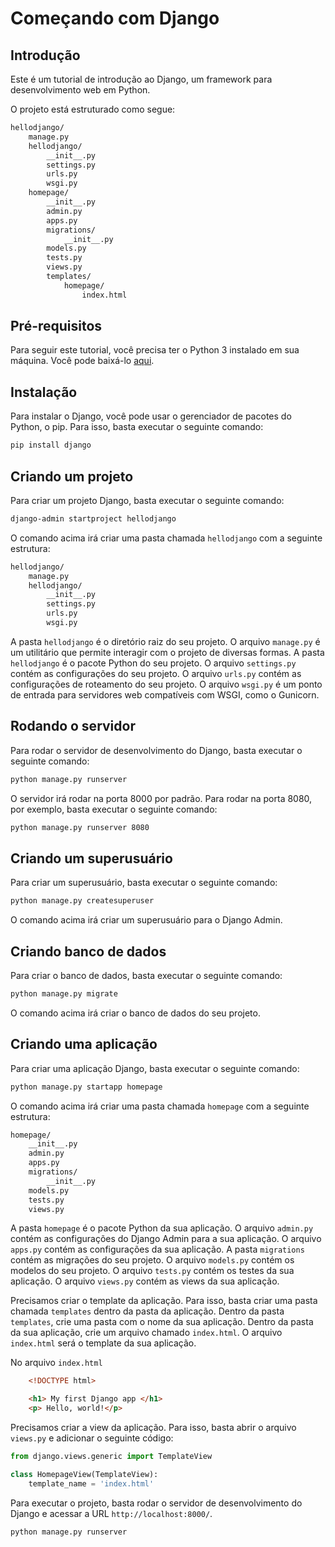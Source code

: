 # Começando com Django 

## Introdução

Este é um tutorial de introdução ao Django, um framework para desenvolvimento web em Python.

O projeto está estruturado como segue: 

```bash
hellodjango/
    manage.py
    hellodjango/
        __init__.py
        settings.py
        urls.py
        wsgi.py
    homepage/
        __init__.py
        admin.py
        apps.py
        migrations/
            __init__.py
        models.py
        tests.py
        views.py
        templates/
            homepage/
                index.html
```

## Pré-requisitos

Para seguir este tutorial, você precisa ter o Python 3 instalado em sua máquina. Você pode baixá-lo [aqui](https://www.python.org/downloads/).

## Instalação

Para instalar o Django, você pode usar o gerenciador de pacotes do Python, o pip. Para isso, basta executar o seguinte comando:

```bash
pip install django
```

## Criando um projeto

Para criar um projeto Django, basta executar o seguinte comando:

```bash
django-admin startproject hellodjango
```

O comando acima irá criar uma pasta chamada `hellodjango` com a seguinte estrutura:

```bash
hellodjango/
    manage.py
    hellodjango/
        __init__.py
        settings.py
        urls.py
        wsgi.py
```

A pasta `hellodjango` é o diretório raiz do seu projeto. O arquivo `manage.py` é um utilitário que permite interagir com o projeto de diversas formas. A pasta `hellodjango` é o pacote Python do seu projeto. O arquivo `settings.py` contém as configurações do seu projeto. O arquivo `urls.py` contém as configurações de roteamento do seu projeto. O arquivo `wsgi.py` é um ponto de entrada para servidores web compatíveis com WSGI, como o Gunicorn.

## Rodando o servidor

Para rodar o servidor de desenvolvimento do Django, basta executar o seguinte comando:

```bash
python manage.py runserver
```

O servidor irá rodar na porta 8000 por padrão. Para rodar na porta 8080, por exemplo, basta executar o seguinte comando:

```bash
python manage.py runserver 8080
```

## Criando um superusuário

Para criar um superusuário, basta executar o seguinte comando:

```bash
python manage.py createsuperuser
```

O comando acima irá criar um superusuário para o Django Admin.

## Criando banco de dados

Para criar o banco de dados, basta executar o seguinte comando:

```bash
python manage.py migrate
```

O comando acima irá criar o banco de dados do seu projeto.


## Criando uma aplicação

Para criar uma aplicação Django, basta executar o seguinte comando:

```bash
python manage.py startapp homepage
```

O comando acima irá criar uma pasta chamada `homepage` com a seguinte estrutura:

```bash
homepage/
    __init__.py
    admin.py
    apps.py
    migrations/
        __init__.py
    models.py
    tests.py
    views.py
```

A pasta `homepage` é o pacote Python da sua aplicação. O arquivo `admin.py` contém as configurações do Django Admin para a sua aplicação. O arquivo `apps.py` contém as configurações da sua aplicação. A pasta `migrations` contém as migrações do seu projeto. O arquivo `models.py` contém os modelos do seu projeto. O arquivo `tests.py` contém os testes da sua aplicação. O arquivo `views.py` contém as views da sua aplicação.

Precisamos criar o template da aplicação. Para isso, basta criar uma pasta chamada `templates` dentro da pasta da aplicação. Dentro da pasta `templates`, crie uma pasta com o nome da sua aplicação. Dentro da pasta da sua aplicação, crie um arquivo chamado `index.html`. O arquivo `index.html` será o template da sua aplicação.

No arquivo `index.html`
    
```html
    <!DOCTYPE html>

    <h1> My first Django app </h1>
    <p> Hello, world!</p>
```

Precisamos criar a view da aplicação. Para isso, basta abrir o arquivo `views.py` e adicionar o seguinte código:

```python
from django.views.generic import TemplateView

class HomepageView(TemplateView): 
    template_name = 'index.html'

```

Para executar o projeto, basta rodar o servidor de desenvolvimento do Django e acessar a URL `http://localhost:8000/`.



```bash
python manage.py runserver
```




